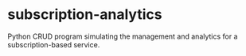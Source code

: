 # subscription-analytics
Python CRUD program simulating the management and analytics for a subscription-based service.
